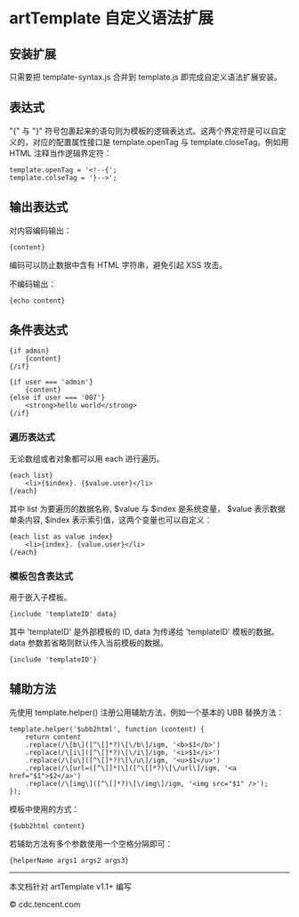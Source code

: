 artTemplate 自定义语法扩展
===========

## 安装扩展

只需要把 template-syntax.js 合并到 template.js 即完成自定义语法扩展安装。

## 表达式

"{" 与 "}" 符号包裹起来的语句则为模板的逻辑表达式。这两个界定符是可以自定义的，对应的配置属性接口是 template.openTag 与 template.closeTag。例如用 HTML 注释当作逻辑界定符：


    template.openTag = '<!--{';
    template.colseTag = '}-->';


## 输出表达式

对内容编码输出：


    {content}


编码可以防止数据中含有 HTML 字符串，避免引起 XSS 攻击。

不编码输出：


    {echo content}


## 条件表达式


    {if admin}
        {content}
    {/if}

    {if user === 'admin'}
        {content}
    {else if user === '007'}
        <strong>hello world</strong>
    {/if}


### 遍历表达式

无论数组或者对象都可以用 each 进行遍历。


    {each list}
        <li>{$index}. {$value.user}</li>
    {/each}


其中 list 为要遍历的数据名称, $value 与 $index 是系统变量， $value 表示数据单条内容, $index 表示索引值，这两个变量也可以自定义：


    {each list as value index}
        <li>{index}. {value.user}</li>
    {/each}


### 模板包含表达式

用于嵌入子模板。


    {include 'templateID' data}


其中 'templateID' 是外部模板的 ID, data 为传递给 'templateID' 模板的数据。 data 参数若省略则默认传入当前模板的数据。


    {include 'templateID'}


## 辅助方法

先使用 template.helper() 注册公用辅助方法，例如一个基本的 UBB 替换方法：


    template.helper('$ubb2html', function (content) {
        return content
        .replace(/\[b\]([^\[]*?)\[\/b\]/igm, '<b>$1</b>')
        .replace(/\[i\]([^\[]*?)\[\/i\]/igm, '<i>$1</i>')
        .replace(/\[u\]([^\[]*?)\[\/u\]/igm, '<u>$1</u>')
        .replace(/\[url=([^\]]*)\]([^\[]*?)\[\/url\]/igm, '<a href="$1">$2</a>')
        .replace(/\[img\]([^\[]*?)\[\/img\]/igm, '<img src="$1" />');
    });


模板中使用的方式：


    {$ubb2html content}


若辅助方法有多个参数使用一个空格分隔即可：


    {helperName args1 args2 args3}

----------------------------------------------

本文档针对 artTemplate v1.1+ 编写

© cdc.tencent.com